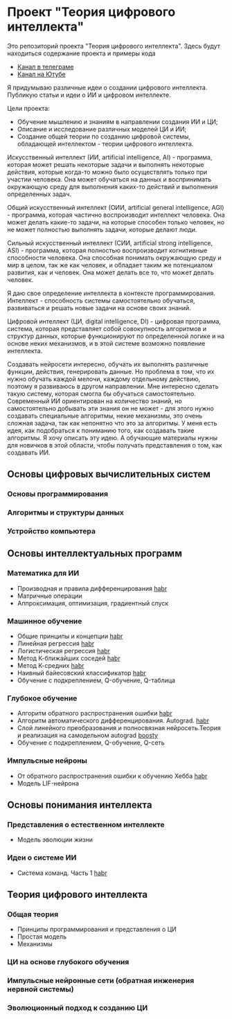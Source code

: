 # Проект "Теория цифрового интеллекта"
Это репозиторий проекта "Теория цифрового интеллекта". Здесь будут находиться содержание проекта и примеры кода

- [Канал в телеграме](https://t.me/tdi_project_community_channel)
- [Канал на Ютубе](https://www.youtube.com/@tdi_project)

Я придумываю различные идеи о создании цифрового интеллекта. Публикую статьи и идеи о ИИ и цифровом интеллекте.

Цели проекта:
- Обучение мышлению и знаниям в направлении создания ИИ и ЦИ;
- Описание и исследование различных моделей ЦИ и ИИ;
- Создание общей теории по созданию цифровой системы, обладающей интеллектом - теории цифрового интеллекта.

Искусственный интеллект (ИИ, artificial intelligence, AI) - программа, которая может решать некоторые задачи и выполнять некоторые действия, которые когда-то можно было осуществлять только при участии человека. Она может обучаться на данных и воспринимать окружающую среду для выполнения каких-то действий и выполнения определенных задач.

Общий искусственный интеллект (ОИИ, artificial general intelligence, AGI) - программа, которая частично воспроизводит интеллект человека. Она может делать какие-то задачи, на которые способен только человек, но не может полностью выполнять задачи, которые делают люди.

Сильный искусственный интеллект (СИИ, artificial strong intelligence, ASI) - программа, которая полностью воспроизводит когнитивные способности человека. Она способная понимать окружающую среду и мир в целом, так же как человек, и обладает таким же потенциалом развития, как и человек. Она может делать все то, что может делать человек.

Я даю свое определение интеллекта в контексте программирования.
Интеллект - способность системы самостоятельно обучаться, развиваться и решать новые задачи на основе своих знаний.

Цифровой интеллект (ЦИ, digital intelligence, DI) - цифровая программа, система, которая представляет собой совокупность алгоритмов и структур данных, которые функционируют по определенной логике и на основе неких механизмов, и в этой системе возможно появление интеллекта.

Создавать нейросети интересно, обучать их выполнять различные функции, действия, генерировать данные. Но проблема в том, что их нужно обучать каждой мелочи, каждому отдельному действию, поэтому я развиваюсь в другом направлении. Мне интересно сделать такую систему, которая смогла бы обучаться самостоятельно. Современный ИИ ориентирован на количество знаний, но самостоятельно добывать эти знания он не может - для этого нужно создавать специальные алгоритмы, некие механизмы, это очень сложная задача, так как непонятно что это за алгоритмы. У меня есть идея, как подобраться к пониманию того, как создавать такие алгоритмы. Я хочу описать эту идею. А обучающие материалы нужны для новичков в этой области, чтобы получать представления о том, как создавать ИИ.

## Основы цифровых вычислительных систем
### Основы программирования
### Алгоритмы и структуры данных
### Устройство компьютера

## Основы интеллектуальных программ
### Математика для ИИ
- Производная и правила дифференцирования [habr](https://habr.com/ru/articles/873024/)
- Матричные операции
- Аппроксимация, оптимизация, градиентный спуск
### Машинное обучение
- Общие принципы и концепции [habr](https://habr.com/ru/articles/862704/)
- Линейная регрессия [habr](https://habr.com/ru/articles/863194/)
- Логистическая регрессия [habr](https://habr.com/ru/articles/864890/)
- Метод К-ближайших соседей [habr](https://habr.com/ru/articles/866636/)
- Метод К-средних [habr](https://habr.com/ru/articles/868542/)
- Наивный байесовский классификатор [habr](https://habr.com/ru/articles/870718/)
- Обучение с подкреплением, Q-обучение, Q-таблица
### Глубокое обучение
- Алгоритм обратного распространения ошибки [habr](https://habr.com/ru/articles/871648/)
- Алгоритм автоматического дифференцирования. Autograd. [habr](https://habr.com/ru/articles/874592/)
- Слой линейного преобразования и полносвязная нейросеть.Теория и реализация на самодельном autograd [boosty](https://boosty.to/neuromancertdi/posts/3e71f916-c749-4500-85b4-73b8d1926bec?share=post_link)
- Обучение с подкреплением, Q-обучение, Q-сеть
### Импульсные нейроны
- От обратного распространения ошибки к обучению Хебба [habr](https://habr.com/ru/articles/878810/)
- Модель LIF-нейрона

## Основы понимания интеллекта
### Представления о естественном интеллекте
- Модель эволюции жизни
### Идеи о системе ИИ
- Система команд. Часть 1 [habr](https://habr.com/ru/articles/876716/)

## Теория цифрового интеллекта
### Общая теория
- Принципы программирования и представления о ЦИ
- Простая модель
- Механизмы
### ЦИ на основе глубокого обучения
### Импульсные нейронные сети (обратная инженерия нервной системы)
### Эволюционный подход к созданию ЦИ


